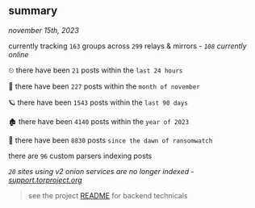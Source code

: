 
## summary
_november 15th, 2023_

currently tracking `163` groups across `299` relays & mirrors - _`108` currently online_

⏲ there have been `21` posts within the `last 24 hours`

🦈 there have been `227` posts within the `month of november`

🪐 there have been `1543` posts within the `last 90 days`

🏚 there have been `4140` posts within the `year of 2023`

🦕 there have been `8830` posts `since the dawn of ransomwatch`

there are `96` custom parsers indexing posts

_`20` sites using v2 onion services are no longer indexed - [support.torproject.org](https://support.torproject.org/onionservices/v2-deprecation/)_

> see the project [README](https://github.com/joshhighet/ransomwatch#ransomwatch--) for backend technicals
